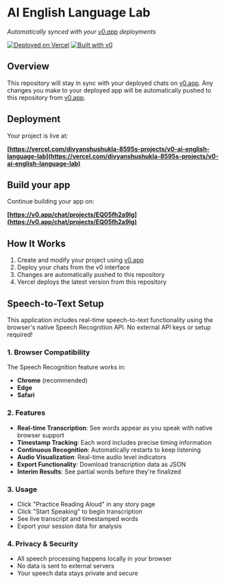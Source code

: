# AI English Language Lab

_Automatically synced with your [v0.app](https://v0.app) deployments_

[![Deployed on Vercel](https://img.shields.io/badge/Deployed%20on-Vercel-black?style=for-the-badge&logo=vercel)](https://vercel.com/divyanshushukla-8595s-projects/v0-ai-english-language-lab)
[![Built with v0](https://img.shields.io/badge/Built%20with-v0.app-black?style=for-the-badge)](https://v0.app/chat/projects/EQ05fh2a9lg)

## Overview

This repository will stay in sync with your deployed chats on [v0.app](https://v0.app).
Any changes you make to your deployed app will be automatically pushed to this repository from [v0.app](https://v0.app).

## Deployment

Your project is live at:

**[https://vercel.com/divyanshushukla-8595s-projects/v0-ai-english-language-lab](https://vercel.com/divyanshushukla-8595s-projects/v0-ai-english-language-lab)**

## Build your app

Continue building your app on:

**[https://v0.app/chat/projects/EQ05fh2a9lg](https://v0.app/chat/projects/EQ05fh2a9lg)**

## How It Works

1. Create and modify your project using [v0.app](https://v0.app)
2. Deploy your chats from the v0 interface
3. Changes are automatically pushed to this repository
4. Vercel deploys the latest version from this repository

## Speech-to-Text Setup

This application includes real-time speech-to-text functionality using the browser's native Speech Recognition API. No external API keys or setup required!

### 1. Browser Compatibility

The Speech Recognition feature works in:

- **Chrome** (recommended)
- **Edge**
- **Safari**

### 2. Features

- **Real-time Transcription**: See words appear as you speak with native browser support
- **Timestamp Tracking**: Each word includes precise timing information
- **Continuous Recognition**: Automatically restarts to keep listening
- **Audio Visualization**: Real-time audio level indicators
- **Export Functionality**: Download transcription data as JSON
- **Interim Results**: See partial words before they're finalized

### 3. Usage

- Click "Practice Reading Aloud" in any story page
- Click "Start Speaking" to begin transcription
- See live transcript and timestamped words
- Export your session data for analysis

### 4. Privacy & Security

- All speech processing happens locally in your browser
- No data is sent to external servers
- Your speech data stays private and secure
